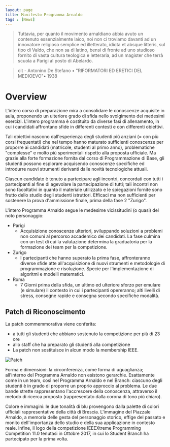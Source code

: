 ```yaml
---
layout: page
title: Manifesto Programma Arnaldo
tags : [News]
---
```


> Tuttavia, per quanto il movimento arnaldiano abbia avuto un contenuto essenzialmente laico, noi non ci troviamo davanti ad un innovatore religioso semplice ed
> illetterato, idiota et absque litteris, sul tipo di Valdo, che non sa di latino, bensì di fronte ad uno studioso fornito di vasta cultura teologica e
> letteraria, ad un magister che terrà scuola a Parigi al posto di Abelardo.

> cit - Antonino De Stefano • "RIFORMATORI ED ERETICI DEL MEDIOEVO"• 1938

# Overview

L'intero corso di preparazione mira a consolidare le conoscenze acquisite in aula, proponendo un ulteriore grado di sfida nello svolgimento dei medesimi esercizi. L'intero programma è costituito da diverse fasi di allenamento, in cui i candidati affrontano sfide in differenti contesti e con differenti obiettivi. 

Tali obiettivi nascono dall'esperienza degli studenti più anziani (= con più corsi frequentati) che nel tempo hanno maturato sufficienti conoscenze per proporre ai candidati (matricole, studenti al primo anno), problematiche "complesse" e molto più sperimentali rispetto alla proposta ufficiale. Ma grazie alla forte formazione fornita dal corso di Programmazione di Base, gli studenti possono esplorare acquisendo conoscenze specifiche ed introdurre nuovi strumenti derivanti dalle novità tecnologiche attuali.

Ciascun candidato è tenuto a partecipare agli incontri, concordati con tutti i partecipanti al fine di agevolare la partecipazione di tutti; tali incontri non sono facoltativi in quanto il materiale utilizzato e le spiegazioni fornite sono frutto dello studio degli studenti istruttori. Efficaci ma non sufficienti per sostenere la prova d'ammissione finale, prima della fase 2 "Zurigo".

 L'intero Programma Arnaldo segue le medesime vicissitudini (o quasi) del noto personaggio:

* Parigi
	* Acquisizione conoscenze ulteriori, sviluppando soluzioni a problemi non comuni al percorso accademico dei candidati. La fase culmina con un test di cui la valutazione determina la graduatoria per la formazione dei team per la competizione.
* Zurigo
	* I partecipanti che hanno superato la prima fase, affronteranno diverse sfide atte all'acquisizione di nuovi strumenti e metodologie di programmazione e risoluzione. Specie per l'implementazione di algoritmi e modelli matematici.  
* Roma
	* 7 Giorni prima della sfida, un ultimo ed ulteriore sforzo per emulare (e simulare) il contesto in cui i partecipanti opereranno; alti livelli di stress, consegne rapide e consegna secondo specifiche modalità.

## Patch di Riconoscimento
La patch commemmorativa viene conferita:

* a tutti gli studenti che abbiano sostenuto la competizione per più di 23 ore
* allo staff che ha preparato gli studenti alla competizione
* La patch non sostituisce in alcun modo la membership IEEE.


![Patch](https://lh3.googleusercontent.com/k9UXSlwQgnXvgBo0DOc17k6HyhvhyP9AUJGe2OqPUZIZ8qPyHhOq3VIUTYsRyf46MFwlo5pQ416eTedDx4s3j_gZmyMuVaJQRdss_nebPO8SkjCEDAxZF8Jn5w-ATEcNeD41G68NFQmlX-zN0JK0hrYCjklH_tbfkvQWDo0R4hePl-7I_k2kaOkcVqqFhy599zouWzrdFrMFj8fpebiZmwZCMg-dy3VryzF9dJufmemiDyV7C7x1vTVH7k5VPezuTbdSZhGs_-btHRvHlZn-sB7BD5V2-7MBP7t21bdDE1LpR595fLDpUWofok3yGLDEi-we6vVd_LqMszUJYbRyqb8wP0GznXxM0PWMqc0PS0QEsP7Z0vfrsf1EP4ryD4PLeXkt45-Go3IJCUdUTxtEZ1OgOBF7fthgW0ppkRq-ZqViv51loemxGkbJNqULRrQp01X9VmqHLRkXDjRgnJv7-VCeZCKJ63YqyvF2qd1vFccsN5CWwN6R4gsBOMth54q5ObIKgQG2xZtOZs0OAW77oCBJPWZEmWSi7KjEzludqpzIwWAhP-giuEQO4hr3OAn1TSXCICoaVNLjPf07Wo2Jwhb3VsgCcgXYefwaH-xL3mxeYlmpVl2_SasE6Epiwag5kdeQ8P9-L37mHF-6pGc0JYiwvhGaylMHrbE=s771-no)

Forma e dimensioni: la circonferenza, come forma di uguaglianza; all'interno del Programma Arnaldo non esistono gerarchie. Esattamente come in un team, così nel Programma Arnaldo e nel Branch: ciascuno degli studenti è in grado di proporre un proprio approccio al problema. Le due bande strette rappresentano l'accrescere della conoscenza, attraverso il metodo di ricerca proposto (rappresentato dalla corona di tono più chiaro).

Colore e immagini: le due tonalità di blu provengono dalla palette di colori ufficiali rappresentative della città di Brescia. L'immagine del Piazzale Arnaldo, a memoria delle gesta del personaggio storico, effige del passato e monito dell'importanza dello studio e della sua applicazione in contesto reale. Infine, il logo della competizione IEEEXtreme Programming Competition 11.0 tenutasi in Ottobre 2017, in cui lo Student Branch ha partecipato per la prima volta.
